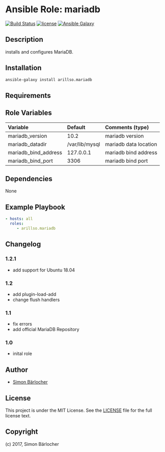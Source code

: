 # Ansible Role: mariadb

[![Build Status](https://travis-ci.org/arillso/ansible.mariadb.svg?branch=master)](https://travis-ci.org/arillso/ansible.mariadb) [![license](https://img.shields.io/github/license/mashape/apistatus.svg)](https://sbaerlo.ch/licence) [![Ansible Galaxy](http://img.shields.io/badge/ansible--galaxy-mariadb-blue.svg)](https://galaxy.ansible.com/arillso/mariadb)

## Description

installs and configures MariaDB.

## Installation

```bash
ansible-galaxy install arillso.mariadb
```

## Requirements

## Role Variables

| Variable             | Default     | Comments (type)                                   |
| :---                 | :---        | :---                                              |
| mariadb_version | 10.2 | mariadb version |
| mariadb_datadir | /var/lib/mysql | mariadb data location |
| mariadb_bind_address | 127.0.0.1 | mariadb bind address |
| mariadb_bind_port | 3306 | mariadb bind port |

## Dependencies

None

## Example Playbook

```yml
- hosts: all
  roles:
     - arillso.mariadb
```

## Changelog

### 1.2.1

* add support for Ubuntu 18.04

### 1.2

* add plugin-load-add
* change flush handlers

### 1.1

* fix errors
* add official MariaDB Repository

### 1.0

* inital role

## Author

* [Simon Bärlocher](https://sbaerlocher.ch)

## License

This project is under the MIT License. See the [LICENSE](https://sbaerlo.ch/licence) file for the full license text.

## Copyright

(c) 2017, Simon Bärlocher